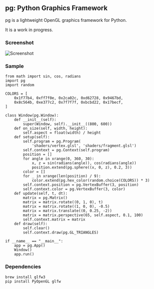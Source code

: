 ## pg: Python Graphics Framework

pg is a lightweight OpenGL graphics framework for Python.

It is a work in progress.

### Screenshot

![Screenshot](http://i.imgur.com/0TTxnQa.png)

### Sample

    from math import sin, cos, radians
    import pg
    import random

    COLORS = [
        0x1f77b4, 0xff7f0e, 0x2ca02c, 0xd62728, 0x9467bd,
        0x8c564b, 0xe377c2, 0x7f7f7f, 0xbcbd22, 0x17becf,
    ]

    class Window(pg.Window):
        def __init__(self):
            super(Window, self).__init__((800, 600))
        def on_size(self, width, height):
            self.aspect = float(width) / height
        def setup(self):
            self.program = pg.Program(
                'shaders/vertex.glsl', 'shaders/fragment.glsl')
            self.context = pg.Context(self.program)
            position = []
            for angle in xrange(0, 360, 30):
                x, z = sin(radians(angle)), cos(radians(angle))
                position.extend(pg.sphere((x, 0, z), 0.2, 3))
            color = []
            for _ in xrange(len(position) / 9):
                color.extend(pg.hex_color(random.choice(COLORS)) * 3)
            self.context.position = pg.VertexBuffer(3, position)
            self.context.color = pg.VertexBuffer(3, color)
        def update(self, t, dt):
            matrix = pg.Matrix()
            matrix = matrix.rotate((0, 1, 0), t)
            matrix = matrix.rotate((1, 0, 0), -0.5)
            matrix = matrix.translate((0, 0.25, -2))
            matrix = matrix.perspective(65, self.aspect, 0.1, 100)
            self.context.matrix = matrix
        def draw(self):
            self.clear()
            self.context.draw(pg.GL_TRIANGLES)

    if __name__ == "__main__":
        app = pg.App()
        Window()
        app.run()

### Dependencies

    brew install glfw3
    pip install PyOpenGL glfw
